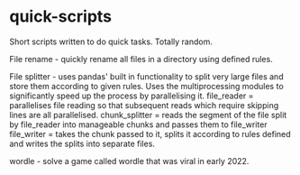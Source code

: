 # quick-scripts
Short scripts written to do quick tasks. Totally random.

File rename - quickly rename all files in a directory using defined rules.

File splitter - uses pandas' built in functionality to split very large files and store them according to given rules. Uses the multiprocessing modules to significantly speed up the process by parallelising it.
file_reader = parallelises file reading so that subsequent reads which require skipping lines are all parallelised.
chunk_splitter = reads the segment of the file split by file_reader into manageable chunks and passes them to file_writer
file_writer = takes the chunk passed to it, splits it according to rules defined and writes the splits into separate files.

wordle - solve a game called wordle that was viral in early 2022.